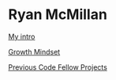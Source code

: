 # Ryan McMillan

[My intro](https://drahoot.github.io/super-duper-doodle/intro.md)

[Growth Mindset](https://drahoot.github.io/super-duper-doodle/growth.md)

[Previous Code Fellow Projects](https://drahoot.github.io/super-duper-doodle/PP.md)
